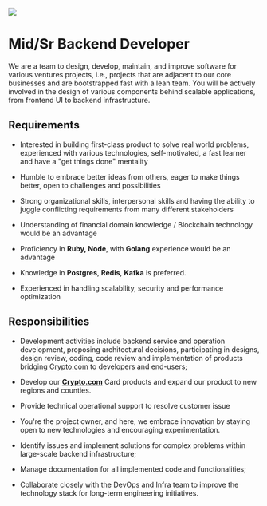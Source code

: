 ![](https://lh7-rt.googleusercontent.com/docsz/AD_4nXe4svlaHoNUeCDBIQnhpuQHGoKhs2vEirhiTAsbe2B6H7a0uuauRhzTGwcoapAHL7_PfFnI0hkAZ3h3yvfNy1p6OB-pabtC5emhTA5bCLfIBs27IwTNhquMvK5I5l1gfzwI80266w?key=0SyCjnrIk_kPUPJCu8vG8igd)

# Mid/Sr Backend Developer

We are a team to design, develop, maintain, and improve software for various ventures projects, i.e., projects that are adjacent to our core businesses and are bootstrapped fast with a lean team. You will be actively involved in the design of various components behind scalable applications, from frontend UI to backend infrastructure.

## Requirements

*   Interested in building first-class product to solve real world problems, experienced with various technologies, self-motivated, a fast learner and have a "get things done" mentality
    
*   Humble to embrace better ideas from others, eager to make things better, open to challenges and possibilities
    
*   Strong organizational skills, interpersonal skills and having the ability to juggle conflicting requirements from many different stakeholders
    
*   Understanding of financial domain knowledge / Blockchain technology would be an advantage
    
*   Proficiency in **Ruby, Node**, with **Golang** experience would be an advantage
    
*   Knowledge in **Postgres**, **Redis**, **Kafka** is preferred.
    
*   Experienced in handling scalability, security and performance optimization
    

## Responsibilities

*   Development activities include backend service and operation development, proposing architectural decisions, participating in designs, design review, coding, code review and implementation of products bridging [Crypto.com](http://crypto.com/) to developers and end-users;
    
*   Develop our [**Crypto.com**](http://crypto.com/) Card products and expand our product to new regions and counties.
    
*   Provide technical operational support to resolve customer issue
    
*   You're the project owner, and here, we embrace innovation by staying open to new technologies and encouraging experimentation.
    
*   Identify issues and implement solutions for complex problems within large-scale backend infrastructure;
    
*   Manage documentation for all implemented code and functionalities;
    
*   Collaborate closely with the DevOps and Infra team to improve the technology stack for long-term engineering initiatives.